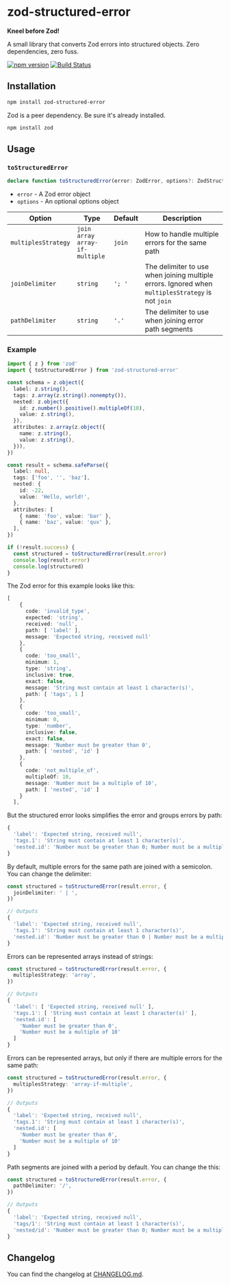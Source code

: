 
# zod-structured-error

**Kneel before Zod!**

A small library that converts Zod errors into structured objects. Zero dependencies, zero fuss.

[![npm version](https://badge.fury.io/js/zod-structured-error.svg)](https://badge.fury.io/js/zod-structured-error)
[![Build Status](https://github.com/nolawnchairs/zod-structured-error/actions/workflows/publish.yml/badge.svg)](https://github.com/nolawnchairs/zod-structured-error/actions/workflows/publish.yml/badge.svg)



## Installation

```sh
npm install zod-structured-error
```

Zod is a peer dependency. Be sure it's already installed.

```sh
npm install zod
```

## Usage

### `toStructuredError`

```ts
declare function toStructuredError(error: ZodError, options?: ZodStructuredErrorOptions): Record<string, string>
```

 * `error` - A Zod error object
 * `options` - An optional options object

| Option | Type | Default | Description |
| --- | --- | --- | --- |
| `multiplesStrategy` | `join`<br>`array`<br>`array-if-multiple` | `join` | How to handle multiple errors for the same path |
| `joinDelimiter` | `string` | `'; '` | The delimiter to use when joining multiple errors. Ignored when `multiplesStrategy` is not `join` |
| `pathDelimiter` | `string` | `'.'` | The delimiter to use when joining error path segments |


### Example

```ts
import { z } from 'zod'
import { toStructuredError } from 'zod-structured-error'

const schema = z.object({
  label: z.string(),
  tags: z.array(z.string().nonempty()),
  nested: z.object({
    id: z.number().positive().multipleOf(10),
    value: z.string(),
  }),
  attributes: z.array(z.object({
    name: z.string(),
    value: z.string(),
  })),
})

const result = schema.safeParse({
  label: null,
  tags: ['foo', '', 'baz'],
  nested: {
    id: -22,
    value: 'Hello, world!',
  },
  attributes: [
    { name: 'foo', value: 'bar' },
    { name: 'baz', value: 'qux' },
  ],
})

if (!result.success) {
  const structured = toStructuredError(result.error)
  console.log(result.error)
  console.log(structured)
}
```
The Zod error for this example looks like this:

```ts
[
    {
      code: 'invalid_type',
      expected: 'string',
      received: 'null',
      path: [ 'label' ],
      message: 'Expected string, received null'
    },
    {
      code: 'too_small',
      minimum: 1,
      type: 'string',
      inclusive: true,
      exact: false,
      message: 'String must contain at least 1 character(s)',
      path: [ 'tags', 1 ]
    },
    {
      code: 'too_small',
      minimum: 0,
      type: 'number',
      inclusive: false,
      exact: false,
      message: 'Number must be greater than 0',
      path: [ 'nested', 'id' ]
    },
    {
      code: 'not_multiple_of',
      multipleOf: 10,
      message: 'Number must be a multiple of 10',
      path: [ 'nested', 'id' ]
    }
  ],
```

But the structured error looks simplifies the error and groups errors by path:

```ts
{
  'label': 'Expected string, received null',
  'tags.1': 'String must contain at least 1 character(s)',
  'nested.id': 'Number must be greater than 0; Number must be a multiple of 10'
}
```

By default, multiple errors for the same path are joined with a semicolon. You can change the delimiter:

```ts
const structured = toStructuredError(result.error, {
  joinDelimiter: ' | ',
})

// Outputs
{
  'label': 'Expected string, received null',
  'tags.1': 'String must contain at least 1 character(s)',
  'nested.id': 'Number must be greater than 0 | Number must be a multiple of 10'
}
```

Errors can be represented arrays instead of strings:

```ts
const structured = toStructuredError(result.error, {
  multiplesStrategy: 'array',
})

// Outputs
{
  'label': [ 'Expected string, received null' ],
  'tags.1': [ 'String must contain at least 1 character(s)' ],
  'nested.id': [
    'Number must be greater than 0',
    'Number must be a multiple of 10'
  ]
}

```

Errors can be represented arrays, but only if there are multiple errors for the same path:

```ts
const structured = toStructuredError(result.error, {
  multiplesStrategy: 'array-if-multiple',
})

// Outputs
{
  'label': 'Expected string, received null',
  'tags.1': 'String must contain at least 1 character(s)',
  'nested.id': [
    'Number must be greater than 0',
    'Number must be a multiple of 10'
  ]
}

```

Path segments are joined with a period by default. You can change the this:

```ts
const structured = toStructuredError(result.error, {
  pathDelimiter: '/',
})

// Outputs
{
  'label': 'Expected string, received null',
  'tags/1': 'String must contain at least 1 character(s)',
  'nested/id': 'Number must be greater than 0; Number must be a multiple of 10'
}
```

## Changelog

You can find the changelog at [CHANGELOG.md](./CHANGELOG.md).
